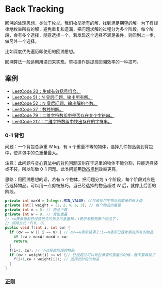 # Back Tracking

回溯的处理思想，类似于枚举。我们枚举所有的解，找到满足期望的解。为了有规律地枚举所有的解，避免重复和遗漏，把问题求解的过程分为多个阶段。每个阶段，会有多个选择，随意选择一个，若发现这个选择不满足条件，则回到上一步，做另外一个选择。

比如深度优先遍历即使用的回溯思想。

回溯算法一般适用用递归来实现。剪枝操作是提高回溯效率的一种技巧。

## 案例

* [LeetCode 20：生成有效括号组合。](https://github.com/StoneYunZhao/algorithm/blob/master/src/main/java/com/zhaoyun/leetcode/backtracking/LT22.java)
* [LeetCode 51：N 皇后问题，输出所有解。](https://github.com/StoneYunZhao/algorithm/blob/master/src/main/java/com/zhaoyun/leetcode/backtracking/LT51.java)
* [LeetCode 52：N 皇后问题，输出解的个数。](https://github.com/StoneYunZhao/algorithm/blob/master/src/main/java/com/zhaoyun/leetcode/backtracking/LT52.java)
* [LeetCode 37：数独的解。](https://github.com/StoneYunZhao/algorithm/blob/master/src/main/java/com/zhaoyun/leetcode/backtracking/LT37.java)
* [LeetCode 79：二维字符数组中是否存在某个字符串。](https://github.com/StoneYunZhao/algorithm/blob/master/src/main/java/com/zhaoyun/leetcode/backtracking/LT79.java)
* [LeetCode  212：二维字符数组中找出存在的字符串。](https://github.com/StoneYunZhao/algorithm/blob/master/src/main/java/com/zhaoyun/leetcode/backtracking/LT212.java)

### 0-1 背包

问题：一个背包总承重 W kg，有 n 个重量不等的物体，选择几件物品装到背包中，使背包中的总重量最大。

注意：此问题与[贪心算法中的背包问题](greedy-algorithm.md#bei-bao-wen-ti)区别在于这里的物体不能分割，只能选择装或不装，所以叫做 0-1 问题。此类问题用[动态规划](dynamic-programming.md)效率更高。

思路：用回溯思想的话，若有 n 个物体，把问题分为 n 个阶段，每个阶段对应是否选择物品。可以用一点剪枝技巧，当已经选择的物品超过 W 后，就停止后面的阶段。

```java
private int maxW = Integer.MIN_VALUE; //存储背包中物品总重量的最大值
private int[] weight = {2，2，4，6，3}; // 每个物品的重量
private int n = 5; // 物品个数
private int w = 9; // 背包重量
// cw表示当前已经装进去的物品的重量和；i表示考察到哪个物品了；
// 调用方式：f(0, 0)
public void f(int i, int cw) {
  if (cw == w || i == n) { // cw==w表示装满了;i==n表示已经考察完所有的物品
    if (cw > maxW) maxW = cw;
    return;
  }
  f(i+1, cw); // 不选择此阶段的物品
  if (cw + weight[i] <= w) {// 已经超过可以背包承受的重量的时候，就不要再装了
    f(i+1,cw + weight[i]); // 选择此阶段的物品
  }
}
```

### 正则

